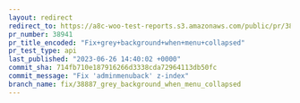 ```yaml
---
layout: redirect
redirect_to: https://a8c-woo-test-reports.s3.amazonaws.com/public/pr/38941/api/index.html
pr_number: 38941
pr_title_encoded: "Fix+grey+background+when+menu+collapsed"
pr_test_type: api
last_published: "2023-06-26 14:40:02 +0000"
commit_sha: 714fb710e187916266d3338cda72964113db50fc
commit_message: "Fix 'adminmenuback' z-index"
branch_name: fix/38887_grey_background_when_menu_collapsed
---
```

